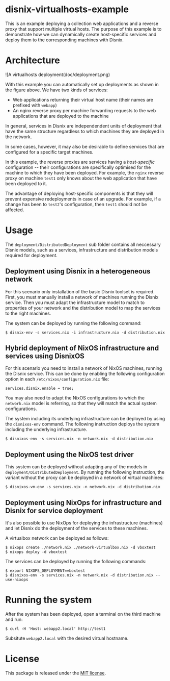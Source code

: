 disnix-virtualhosts-example
===========================
This is an example deploying a collection web applications and a reverse proxy
that support multiple virtual hosts. The purpose of this example is to
demonstrate how we can dynamically create host-specific services and deploy
them to the corresponding machines with Disnix.

Architecture
============
![A virtualhosts deployment(doc/deployment.png)

With this example you can automatically set up deployments as shown in the figure
above. We have two kinds of services:

* Web applications returning their virtual host name (their names are prefixed with `webapp`)
* An nginx reverse proxy per machine forwarding requests to the web applications that are deployed to the machine

In general, services in Disnix are independendent units of deployment that have
the same structure regardless to which machines they are deployed in the network.

In some cases, however, it may also be desirable to define services that are
configured for a specific target machines.

In this example, the reverse proxies are services having a *host-specific*
configuration -- their configurations are specifically optimised for the machine
to which they have been deployed. For example, the `nginx` reverse proxy on
machine `test1` only knows about the web application that have been deployed to
it.

The advantage of deploying host-specific components is that they will prevent
expensive redeployments in case of an upgrade. For example, if a change has been
to `test2`'s configuration, then `test1` should not be affected.

Usage
=====
The `deployment/DistributedDeployment` sub folder contains all neccessary Disnix
models, such as a services, infrastructure and distribution models required for
deployment.

Deployment using Disnix in a heterogeneous network
--------------------------------------------------
For this scenario only installation of the basic Disnix toolset is required.
First, you must manually install a network of machines running the Disnix service.
Then you must adapt the infrastructure model to match to properties of your
network and the distribution model to map the services to the right machines.

The system can be deployed by running the following command:

    $ disnix-env -s services.nix -i infrastructure.nix -d distribution.nix

Hybrid deployment of NixOS infrastructure and services using DisnixOS
---------------------------------------------------------------------
For this scenario you need to install a network of NixOS machines, running the
Disnix service. This can be done by enabling the following configuration
option in each `/etc/nixos/configuration.nix` file:

    services.disnix.enable = true;

You may also need to adapt the NixOS configurations to which the `network.nix`
model is referring, so that they will match the actual system configurations.

The system including its underlying infrastructure can be deployed by using the
`disnixos-env` command. The following instruction deploys the system including
the underlying infrastructure.

    $ disnixos-env -s services.nix -n network.nix -d distribution.nix

Deployment using the NixOS test driver
--------------------------------------
This system can be deployed without adapting any of the models in
`deployment/DistributedDeployment`. By running the following instruction, the
variant without the proxy can be deployed in a network of virtual machines:

    $ disnixos-vm-env -s services.nix -n network.nix -d distribution.nix

Deployment using NixOps for infrastructure and Disnix for service deployment
----------------------------------------------------------------------------
It's also possible to use NixOps for deploying the infrastructure (machines) and
let Disnix do the deployment of the services to these machines.

A virtualbox network can be deployed as follows:

    $ nixops create ./network.nix ./network-virtualbox.nix -d vboxtest
    $ nixops deploy -d vboxtest

The services can be deployed by running the following commands:

    $ export NIXOPS_DEPLOYMENT=vboxtest
    $ disnixos-env -s services.nix -n network.nix -d distribution.nix --use-nixops

Running the system
==================
After the system has been deployed, open a terminal on the third machine and
run:

    $ curl -H 'Host: webapp2.local' http://test1

Subsitute `webapp2.local` with the desired virtual hostname.

License
=======
This package is released under the [MIT license](http://opensource.org/licenses/MIT).
